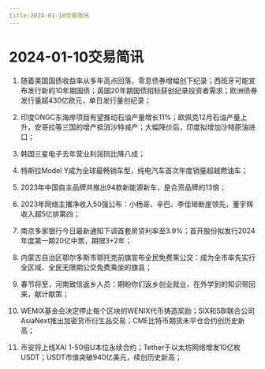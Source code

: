 ```yaml
---
title:2024-01-10交易简讯
---
```

# 2024-01-10交易简讯
1. 随着美国国债收益率从多年高点回落，零息债券增幅创下纪录；西班牙可能宣布发行新的10年期国债；英国20年期国债招标获创纪录投资者需求；欧洲债券发行量超430亿欧元，单日发行量创纪录；

2. 印度ONGC东海岸项目有望推动石油产量增长11%；欧佩克12月石油产量上升，安哥拉等三国的增产抵消沙特减产；大幅降价后，印度拟增加沙特原油进口；

3. 韩国三星电子去年营业利润同比降八成；

4. 特斯拉Model Y成为全球最畅销车型，纯电汽车首次年度销量超越燃油车；

5. 2023年中国自主品牌共推出94款新能源新车，是合资品牌的13倍；

6. 2023年网络主播净收入50强公布：小杨哥、辛巴、李佳琦断崖领先，董宇辉收入超5亿排第四；

7. 南京多家银行今日最新通知下调首套房贷利率至3.9%；首开股份拟发行2024年度第一期20亿中票，期限3+2年；

8. 内蒙古自治区鄂尔多斯市鄂托克前旗宣布全民免费乘公交：成为全市率先实行全区域、全民无限期公交免费乘坐的旗县；

9. 春节将至，河南致信返乡人员：期盼你们返乡创业就业，在外学到的知识带回来，献计献策；

10. WEMIX基金会决定停止每个区块的WENIX代币铸造奖励；SIX和SBI联合公司AsiaNext推出加密货币衍生品交易；CME比特币期货未平仓合约创历史新高；

11. 币安将上线XAI 1-50倍U本位永续合约；Tether于以太坊网络增发10亿枚USDT；USDT市值突破940亿美元，续创历史新高；